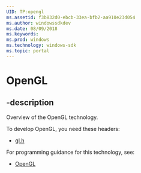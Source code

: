```yaml
---
UID: TP:opengl
ms.assetid: f3b832d0-ebcb-33ea-bfb2-aa910e23d054
ms.author: windowssdkdev
ms.date: 08/09/2018
ms.keywords: 
ms.prod: windows
ms.technology: windows-sdk
ms.topic: portal
---
```


# OpenGL

## -description

Overview of the OpenGL technology.

To develop OpenGL, you need these headers:

 * [gl.h](../gl/index.md)

For programming guidance for this technology, see:
* [OpenGL](/windows/desktop/opengl)

